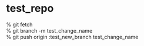 # test_repo


% git fetch               
% git branch -m test_change_name  
% git push origin :test_new_branch test_change_name